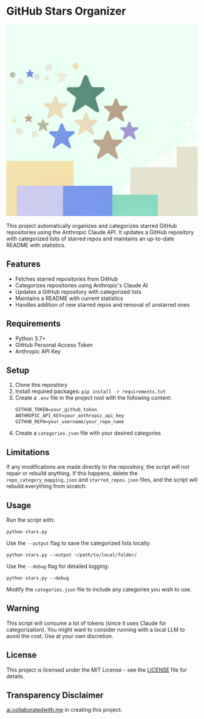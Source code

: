 # GitHub Stars Organizer

![GitHub Stars](/header.png)

This project automatically organizes and categorizes starred GitHub repositories using the Anthropic Claude API. It updates a GitHub repository with categorized lists of starred repos and maintains an up-to-date README with statistics.

## Features

- Fetches starred repositories from GitHub
- Categorizes repositories using Anthropic's Claude AI
- Updates a GitHub repository with categorized lists
- Maintains a README with current statistics
- Handles addition of new starred repos and removal of unstarred ones

## Requirements

- Python 3.7+
- GitHub Personal Access Token
- Anthropic API Key

## Setup

1. Clone this repository
2. Install required packages: `pip install -r requirements.txt`
3. Create a `.env` file in the project root with the following content:
    ```
    GITHUB_TOKEN=your_github_token
    ANTHROPIC_API_KEY=your_anthropic_api_key
    GITHUB_REPO=your_username/your_repo_name
    ```
4. Create a `categories.json` file with your desired categories

## Limitations

If any modifications are made directly to the repository, the script will not repair or rebuild anything. If this happens, delete the `repo_category_mapping.json` and `starred_repos.json` files, and the script will rebuild everything from scratch.

## Usage

Run the script with:

```
python stars.py
```

Use the `--output` flag to save the categorized lists locally:

```
python stars.py --output ~/path/to/local/folder/
```

Use the `--debug` flag for detailed logging:

```
python stars.py --debug
```

Modify the `categories.json` file to include any categories you wish to use.

## Warning

This script will consume a lot of tokens (since it uses Claude for categorization). You might want to consider running with a local LLM to avoid the cost. Use at your own discretion.

## License

This project is licensed under the MIT License - see the [LICENSE](LICENSE) file for details.

## Transparency Disclaimer

[ai.collaboratedwith.me](ai.collaboratedwith.me) in creating this project.